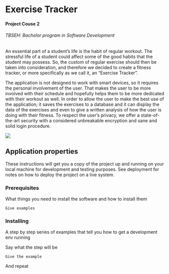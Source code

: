 # Exercise Tracker

#### Project Couse 2

###### TBSEH: Bachelor program in Software Development

An essential part of a student’s life is the habit of regular workout. The stressful life of a student could affect some of the good habits that the student may possess. So, the custom of regular exercise should then be taken into consideration, and therefore we decided to create a fitness tracker, or more specifically as we call it, an “Exercise Tracker”. 

The application is not designed to work with smart devices, so it requires the personal involvement of the user. That makes the user to be more involved with their schedule and hopefully helps them to be more dedicated with their workout as well. In order to allow the user to make the best use of the application; it saves the exercises to a database and it can display the data of the exercises and even to give a written analysis of how the user is doing with their fitness. To respect the user’s privacy, we offer a state-of-the-art security with a considered unbreakable encryption and sane and solid login procedure.

![](https://mega.nz/#!zP5DiQ5I)







## Application properties

These instructions will get you a copy of the project up and running on your local machine for development and testing purposes. See deployment for notes on how to deploy the project on a live system.

### Prerequisites

What things you need to install the software and how to install them

```
Give examples
```

### Installing

A step by step series of examples that tell you how to get a development env running

Say what the step will be

```
Give the example
```

And repeat
